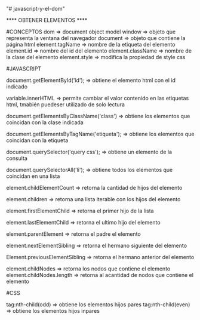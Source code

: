"# javascript-y-el-dom" 

**** OBTENER ELEMENTOS ****

#CONCEPTOS
dom => document object model
window => objeto que representa la ventana del navegador
document => objeto que contiene la página html
element.tagName => nombre de la etiqueta del elemento
element.id => nombre del id del elemento
element.className => nombre de la clase del elemento
element.style => modifica la propiedad de style css

#JAVASCRIPT

document.getElementById('id'); => obtiene el elemento html con el id indicado

variable.innerHTML => permite cambiar el valor contenido en las etiquetas html, tmabién puedeser utilizado de solo lectura

document.getElementsByClassName('class') => obtiene los elementos que coincidan con la clase indicada

document.getElementsByTagName('etiqueta'); => obtiene los elementos que coincidan con la etiqueta

document.querySelector('query css'); => obtiene un elemento de la consulta

document.querySelectorAll('li'); => obtiene todos los elementos que coincidan en una lista

element.childElementCount => retorna la cantidad de hijos del elemento 

element.children => retorna una lista iterable con los hijos del elemento

element.firstElementChild => retorna el primer hijo de la lista

element.lastElementChild => retorna el ultimo hijo del elemento

element.parentElement => retorna el padre el elemento

element.nextElementSibling => retorna el hermano siguiente del elemento

Element.previousElementSibling => retorna el hermano anterior del elemento

element.childNodes => retorna los nodos que contiene el elemento
element.childNodes.length => retorna al acantidad de nodos que contiene el elemento

#CSS

tag:nth-child(odd) => obtiene los elementos hijos pares
tag:nth-child(even) => obtiene los elementos hijos inpares





